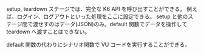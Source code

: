 setup, teardown ステージでは、完全な K6 API を呼び出すことができる。
例えば、ログイン、ログアウトといった処理をここに設定できる。
setup と他のステージ間で渡せすのはデータ(JSON)のみ。default 関数でデータを操作して teardown へ渡すことはできない。

default 関数の代わりにシナリオ関数で VU コードを実行することができる。
